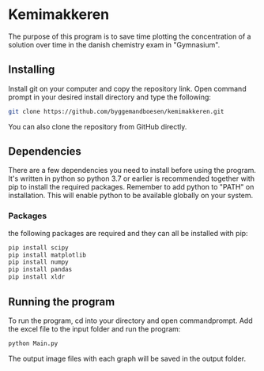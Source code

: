 # Kemimakkeren
The purpose of this program is to save time plotting the concentration of a solution over time in the danish chemistry exam in "Gymnasium".

## Installing
Install git on your computer and copy the repository link. Open command prompt in your desired install directory and type the following:
```bash
git clone https://github.com/byggemandboesen/kemimakkeren.git
```
You can also clone the repository from GitHub directly.

## Dependencies
There are a few dependencies you need to install before using the program.
It's written in python so python 3.7 or earlier is recommended together with pip to install the required packages.
Remember to add python to "PATH" on installation. This will enable python to be available globally on your system.

### Packages
the following packages are required and they can all be installed with pip:
```bash
pip install scipy
pip install matplotlib
pip install numpy
pip install pandas
pip install xldr
```

## Running the program
To run the program, cd into your directory and open commandprompt.
Add the excel file to the input folder and run the program:
```bash
python Main.py
```
The output image files with each graph will be saved in the output folder.
